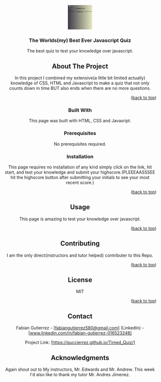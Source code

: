 
<a name="readme-top"></a>

<!-- PROJECT LOGO -->
<br />
<div align="center">
  <a href="https://guccierrez.github.io/Timed_Quiz/">
    <img src= "./TimedQuizScreenshot.png" alt="Logo" width="80" height="80">
  </a>

  <h3 align="center">The Worlds(my) Best Ever Javascript Quiz</h3>

  <p align="center">
    The best quiz to test your knowledge over javascript.
    <br />



<!-- ABOUT THE PROJECT -->
## About The Project

In this project I combined my extensive(a little bit limited actually) knowledge of CSS, HTML and Javascript to make a quiz that not only counts down in time BUT also ends when there are no more questions.



<p align="right">(<a href="#readme-top">back to top</a>)</p>



### Built With

This page was built with HTML, CSS and Javasript.



### Prerequisites


No prerequisites required.

### Installation

This page requires no installation of any kind simply click on the link, hit start, and test your knowledge and submit your highscore.(PLEEEAASSSEE hit the highscore button after submitting your initials to see your most recent score.)

<p align="right">(<a href="#readme-top">back to top</a>)</p>



<!-- USAGE EXAMPLES -->
## Usage
This page is amazing to test your knowledge over javascript.
<p align="right">(<a href="#readme-top">back to top</a>)</p>





<!-- CONTRIBUTING -->
## Contributing

I am the only direct(instructors and tutor helped) contributer to this Repo.

<p align="right">(<a href="#readme-top">back to top</a>)</p>



<!-- LICENSE -->
## License

MIT 

<p align="right">(<a href="#readme-top">back to top</a>)</p>



<!-- CONTACT -->
## Contact

Fabian Gutierrez - [fabiangutierrez580@gmail.com]
(LinkedIn) - [www.linkedin.com/in/fabian-gutierrez-016523248]


Project Link: [https://guccierrez.github.io/Timed_Quiz/]






<!-- ACKNOWLEDGMENTS -->
## Acknowledgments
Again shout out to My instructors, Mr. Edwards and Mr. Andrew. This week I'd also like to thank my tutor Mr. Andres Jimenez.


<!-- MARKDOWN LINKS & IMAGES -->
